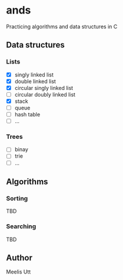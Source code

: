 # ands

Practicing algorithms and data structures in C

## Data structures

### Lists

* [x] singly linked list
* [x] double linked list
* [x] circular singly linked list
* [ ] circular doubly linked list
* [x] stack
* [ ] queue
* [ ] hash table
* [ ] ...

### Trees

* [ ] binay
* [ ] trie
* [ ] ...

## Algorithms

### Sorting

TBD

### Searching

TBD

## Author

Meelis Utt

